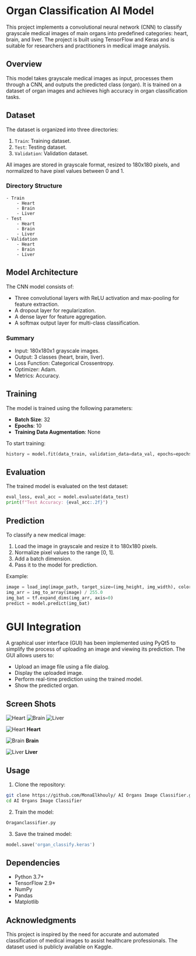 # Organ Classification AI Model

This project implements a convolutional neural network (CNN) to classify grayscale medical images of main organs into predefined categories: heart, brain, and liver. The project is built using TensorFlow and Keras and is suitable for researchers and practitioners in medical image analysis.

## Overview
This model takes grayscale medical images as input, processes them through a CNN, and outputs the predicted class (organ). It is trained on a dataset of organ images and achieves high accuracy in organ classification tasks.

## Dataset
The dataset is organized into three directories:
1. `Train`: Training dataset.
2. `Test`: Testing dataset.
3. `Validation`: Validation dataset.

All images are stored in grayscale format, resized to 180x180 pixels, and normalized to have pixel values between 0 and 1.

### Directory Structure
```
- Train
    - Heart
    - Brain
    - Liver
- Test
    - Heart
    - Brain
    - Liver
- Validation
    - Heart
    - Brain
    - Liver
```

## Model Architecture
The CNN model consists of:
- Three convolutional layers with ReLU activation and max-pooling for feature extraction.
- A dropout layer for regularization.
- A dense layer for feature aggregation.
- A softmax output layer for multi-class classification.

### Summary
- Input: 180x180x1 grayscale images.
- Output: 3 classes (heart, brain, liver).
- Loss Function: Categorical Crossentropy.
- Optimizer: Adam.
- Metrics: Accuracy.

## Training
The model is trained using the following parameters:
- **Batch Size**: 32
- **Epochs**: 10
- **Training Data Augmentation**: None

To start training:
```python
history = model.fit(data_train, validation_data=data_val, epochs=epochs_size)
```

## Evaluation
The trained model is evaluated on the test dataset:
```python
eval_loss, eval_acc = model.evaluate(data_test)
print(f"Test Accuracy: {eval_acc:.2f}")
```

## Prediction
To classify a new medical image:
1. Load the image in grayscale and resize it to 180x180 pixels.
2. Normalize pixel values to the range [0, 1].
3. Add a batch dimension.
4. Pass it to the model for prediction.

Example:
```python
image = load_img(image_path, target_size=(img_height, img_width), color_mode='grayscale')
img_arr = img_to_array(image) / 255.0
img_bat = tf.expand_dims(img_arr, axis=0)
predict = model.predict(img_bat)
```
# GUI Integration

A graphical user interface (GUI) has been implemented using PyQt5 to simplify the process of uploading an image and viewing its prediction. The GUI allows users to:

- Upload an image file using a file dialog.
- Display the uploaded image.
- Perform real-time prediction using the trained model.
- Show the predicted organ.

## Screen Shots 
![Heart](Images/Heart.jpeg) ![Brain](Images/Brain.jpeg) ![Liver](Images/Liver.jpeg)

![Heart](Images/Heart.jpeg)
**Heart**

![Brain](Images/Brain.jpeg)
**Brain**

![Liver](Images/Liver.jpeg)
**Liver**


## Usage
1. Clone the repository:
```bash
git clone https://github.com/MonaElkhouly/ AI Organs Image Classifier.git
cd AI Organs Image Classifier
```
2. Train the model:
```python
Oraganclassifier.py
```
3. Save the trained model:
```python
model.save('organ_classify.keras')
```

## Dependencies
- Python 3.7+
- TensorFlow 2.9+
- NumPy
- Pandas
- Matplotlib


## Acknowledgments
This project is inspired by the need for accurate and automated classification of medical images to assist healthcare professionals. The dataset used is publicly available on Kaggle.

